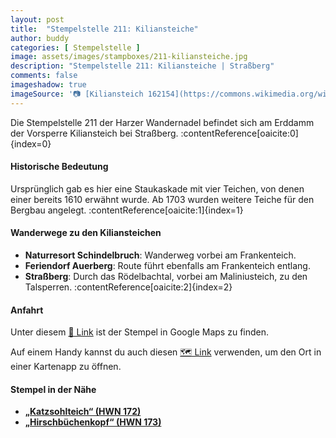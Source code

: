 ```yaml
---
layout: post
title:  "Stempelstelle 211: Kiliansteiche"
author: buddy
categories: [ Stempelstelle ]
image: assets/images/stampboxes/211-kiliansteiche.jpg
description: "Stempelstelle 211: Kiliansteiche | Straßberg"
comments: false
imageshadow: true
imageSource: '📷 [Kiliansteich 162154](https://commons.wikimedia.org/wiki/File:Kiliansteich_162154.jpg) von Sarkana unter Lizenz [FAL](http://artlibre.org/licence/lal/en)'
---
```


Die Stempelstelle 211 der Harzer Wandernadel befindet sich am Erddamm der Vorsperre Kiliansteich bei Straßberg. :contentReference[oaicite:0]{index=0}

#### Historische Bedeutung

Ursprünglich gab es hier eine Staukaskade mit vier Teichen, von denen einer bereits 1610 erwähnt wurde. Ab 1703 wurden weitere Teiche für den Bergbau angelegt. :contentReference[oaicite:1]{index=1}

#### Wanderwege zu den Kiliansteichen

- **Naturresort Schindelbruch**: Wanderweg vorbei am Frankenteich.
- **Feriendorf Auerberg**: Route führt ebenfalls am Frankenteich entlang.
- **Straßberg**: Durch das Rödelbachtal, vorbei am Maliniusteich, zu den Talsperren. :contentReference[oaicite:2]{index=2}

#### Anfahrt

Unter diesem [📍 Link](https://www.google.com/maps/dir/?api=1&origin=&destination=51.60758%2C%2011.01495) ist der Stempel in Google Maps zu finden.

<div class="android-only">
  Auf einem Handy kannst du auch diesen 
  <a href="geo:51.60758,11.01495">🗺️ Link</a> 
  verwenden, um den Ort in einer Kartenapp zu öffnen.
  <p></p>
</div>

#### Stempel in der Nähe

- [**„Katzsohlteich“ (HWN 172)**](/stempelstelle-172-katzsohlteich)
- [**„Hirschbüchenkopf“ (HWN 173)**](/stempelstelle-173-hirschbuechenkopf)
